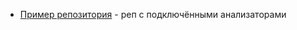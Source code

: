 - [Пример репозитория](https://gitlab.com/spectr-devsecops/devsecops) - реп с подключёнными анализаторами